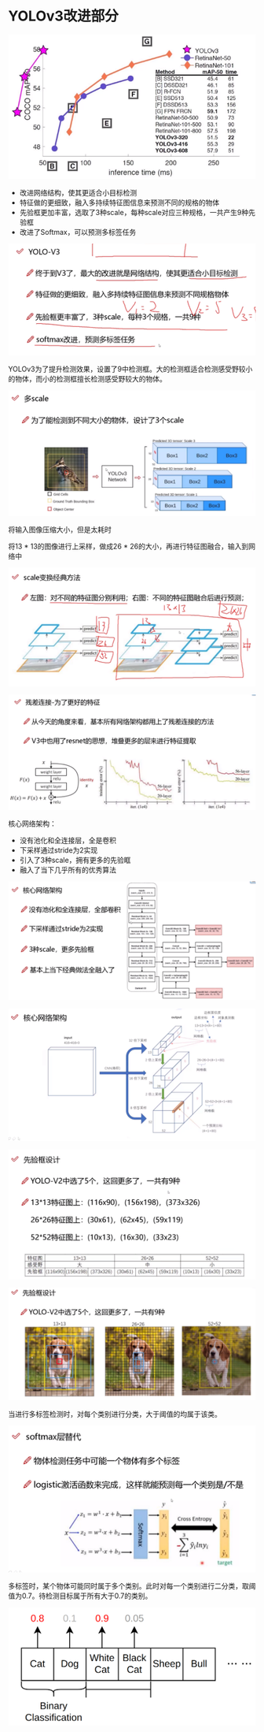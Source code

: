 # YOLOv3改进部分

![image-20230622151245507](../.assets/image-20230622151245507.png)

- 改进网络结构，使其更适合小目标检测
- 特征做的更细致，融入多持续特征图信息来预测不同的规格的物体
- 先验框更加丰富，选取了3种scale，每种scale对应三种规格，一共产生9种先验框
- 改进了Softmax，可以预测多标签任务

![image-20230622151957962](../.assets/image-20230622151957962.png)

YOLOv3为了提升检测效果，设置了9中检测框。大的检测框适合检测感受野较小的物体，而小的检测框擅长检测感受野较大的物体。

![image-20230622152138173](../.assets/image-20230622152138173.png)

将输入图像压缩大小，但是太耗时

将13 * 13的图像进行上采样，做成26 * 26的大小，再进行特征图融合，输入到网络中

![](../.assets/image-20230622154109378.png)

![image-20230623180202067](../.assets/image-20230623180202067.png)

核心网络架构：

- 没有池化和全连接层，全是卷积
- 下采样通过stride为2实现
- 引入了3种scale，拥有更多的先验眶
- 融入了当下几乎所有的优秀算法

![image-20230623180711684](../.assets/image-20230623180711684.png)

![image-20230623183147413](../.assets/image-20230623183147413.png)

![image-20230623183446759](../.assets/image-20230623183446759.png)

![image-20230623184210583](../.assets/image-20230623184210583.png)

当进行多标签检测时，对每个类别进行分类，大于阈值的均属于该类。

![image-20230623184219404](../.assets/image-20230623184219404.png)

多标签时，某个物体可能同时属于多个类别。此时对每一个类别进行二分类，取阈值为0.7。待检测目标属于所有大于0.7的类别。

![image-20230624132311118](../.assets/image-20230624132311118.png)
